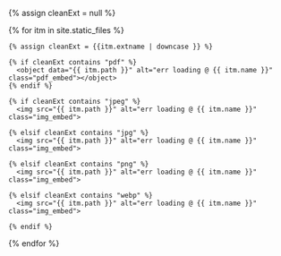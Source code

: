 {% assign cleanExt = null %}

{% for itm in site.static_files %}

    {% assign cleanExt = {{itm.extname | downcase }} %}

    {% if cleanExt contains "pdf" %}
      <object data="{{ itm.path }}" alt="err loading @ {{ itm.name }}" class="pdf_embed"></object>
    {% endif %}

    {% if cleanExt contains "jpeg" %}
      <img src="{{ itm.path }}" alt="err loading @ {{ itm.name }}" class="img_embed">

    {% elsif cleanExt contains "jpg" %}
      <img src="{{ itm.path }}" alt="err loading @ {{ itm.name }}" class="img_embed">

    {% elsif cleanExt contains "png" %}
      <img src="{{ itm.path }}" alt="err loading @ {{ itm.name }}" class="img_embed">

    {% elsif cleanExt contains "webp" %}
      <img src="{{ itm.path }}" alt="err loading @ {{ itm.name }}" class="img_embed">

    {% endif %}

{% endfor %}
